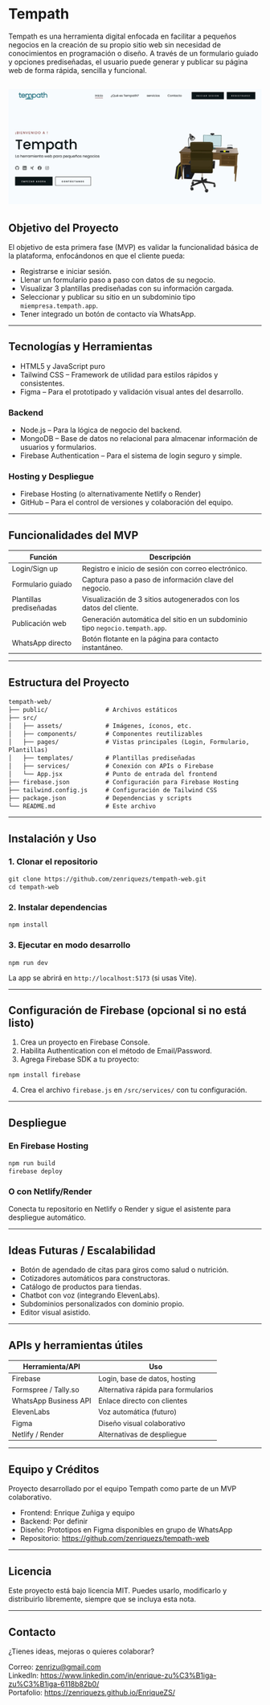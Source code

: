 # Tempath

Tempath es una herramienta digital enfocada en facilitar a pequeños negocios en la creación de su propio sitio web sin necesidad de conocimientos en programación o diseño. A través de un formulario guiado y opciones prediseñadas, el usuario puede generar y publicar su página web de forma rápida, sencilla y funcional.


![Tempath Preview](./assets/img/Tempath.jpeg)
---

## Objetivo del Proyecto

El objetivo de esta primera fase (MVP) es validar la funcionalidad básica de la plataforma, enfocándonos en que el cliente pueda:

- Registrarse e iniciar sesión.
- Llenar un formulario paso a paso con datos de su negocio.
- Visualizar 3 plantillas prediseñadas con su información cargada.
- Seleccionar y publicar su sitio en un subdominio tipo `miempresa.tempath.app`.
- Tener integrado un botón de contacto vía WhatsApp.

---

## Tecnologías y Herramientas

- HTML5 y JavaScript puro
- Tailwind CSS – Framework de utilidad para estilos rápidos y consistentes.
- Figma – Para el prototipado y validación visual antes del desarrollo.

### Backend
- Node.js – Para la lógica de negocio del backend.
- MongoDB – Base de datos no relacional para almacenar información de usuarios y formularios.
- Firebase Authentication – Para el sistema de login seguro y simple.

### Hosting y Despliegue
- Firebase Hosting (o alternativamente Netlify o Render)
- GitHub – Para el control de versiones y colaboración del equipo.

---

## Funcionalidades del MVP

| Función | Descripción |
|--------|-------------|
| Login/Sign up | Registro e inicio de sesión con correo electrónico. |
| Formulario guiado | Captura paso a paso de información clave del negocio. |
| Plantillas prediseñadas | Visualización de 3 sitios autogenerados con los datos del cliente. |
| Publicación web | Generación automática del sitio en un subdominio tipo `negocio.tempath.app`. |
| WhatsApp directo | Botón flotante en la página para contacto instantáneo. |

---

## Estructura del Proyecto

```
tempath-web/
├── public/                # Archivos estáticos
├── src/
│   ├── assets/            # Imágenes, íconos, etc.
│   ├── components/        # Componentes reutilizables
│   ├── pages/             # Vistas principales (Login, Formulario, Plantillas)
│   ├── templates/         # Plantillas prediseñadas
│   ├── services/          # Conexión con APIs o Firebase
│   └── App.jsx            # Punto de entrada del frontend
├── firebase.json          # Configuración para Firebase Hosting
├── tailwind.config.js     # Configuración de Tailwind CSS
├── package.json           # Dependencias y scripts
└── README.md              # Este archivo
```

---

## Instalación y Uso

### 1. Clonar el repositorio

```
git clone https://github.com/zenriquezs/tempath-web.git
cd tempath-web
```

### 2. Instalar dependencias

```
npm install
```

### 3. Ejecutar en modo desarrollo

```
npm run dev
```

La app se abrirá en `http://localhost:5173` (si usas Vite).

---

## Configuración de Firebase (opcional si no está listo)

1. Crea un proyecto en Firebase Console.
2. Habilita Authentication con el método de Email/Password.
3. Agrega Firebase SDK a tu proyecto:

```
npm install firebase
```

4. Crea el archivo `firebase.js` en `/src/services/` con tu configuración.

---

## Despliegue

### En Firebase Hosting

```
npm run build
firebase deploy
```

### O con Netlify/Render

Conecta tu repositorio en Netlify o Render y sigue el asistente para despliegue automático.

---

## Ideas Futuras / Escalabilidad

- Botón de agendado de citas para giros como salud o nutrición.
- Cotizadores automáticos para constructoras.
- Catálogo de productos para tiendas.
- Chatbot con voz (integrando ElevenLabs).
- Subdominios personalizados con dominio propio.
- Editor visual asistido.

---

## APIs y herramientas útiles

| Herramienta/API | Uso |
|----------------|-----|
| Firebase | Login, base de datos, hosting |
| Formspree / Tally.so | Alternativa rápida para formularios |
| WhatsApp Business API | Enlace directo con clientes |
| ElevenLabs | Voz automática (futuro) |
| Figma | Diseño visual colaborativo |
| Netlify / Render | Alternativas de despliegue |

---

## Equipo y Créditos

Proyecto desarrollado por el equipo Tempath como parte de un MVP colaborativo.

- Frontend: Enrique Zuñiga y equipo
- Backend: Por definir
- Diseño: Prototipos en Figma disponibles en grupo de WhatsApp
- Repositorio: https://github.com/zenriquezs/tempath-web

---

## Licencia

Este proyecto está bajo licencia MIT. Puedes usarlo, modificarlo y distribuirlo libremente, siempre que se incluya esta nota.

---

## Contacto

¿Tienes ideas, mejoras o quieres colaborar?

Correo: zenrizu@gmail.com  
LinkedIn: https://www.linkedin.com/in/enrique-zu%C3%B1iga-zu%C3%B1iga-6118b82b0/  
Portafolio: https://zenriquezs.github.io/EnriqueZS/
